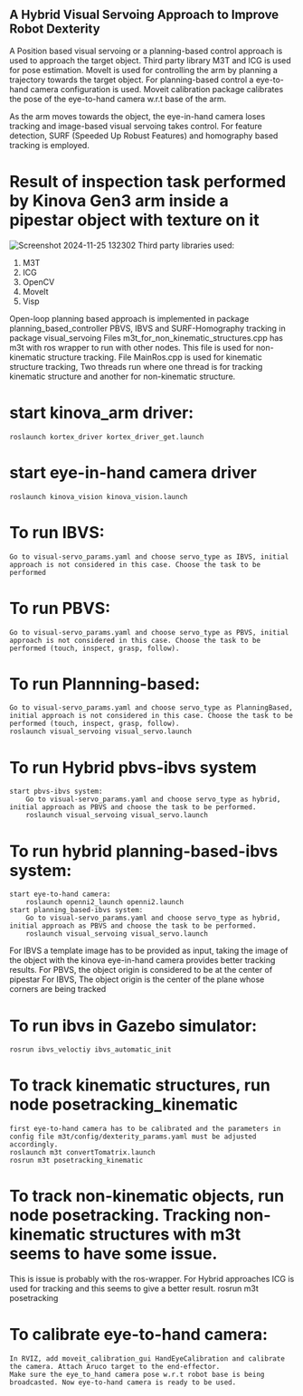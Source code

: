 ## A Hybrid Visual Servoing Approach to Improve Robot Dexterity

A Position based visual servoing or a planning-based control approach is used to approach the target object. Third party library M3T and ICG is used for 
pose estimation. MoveIt is used for controlling the arm by planning a trajectory towards the target object. For planning-based control a eye-to-hand 
camera configuration is used. Moveit calibration package calibrates the pose of the eye-to-hand camera w.r.t base of the arm. 

As the arm moves towards the object, the eye-in-hand camera loses tracking and image-based visual servoing takes control. For feature detection, SURF (Speeded Up Robust Features) and homography based tracking is employed. 

# Result of inspection task performed by Kinova Gen3 arm inside a pipestar object with texture on it
![Screenshot 2024-11-25 132302](https://github.com/user-attachments/assets/37efc1be-6033-4b91-81a6-0ee708e2f0c0)
Third party libraries used:


1. M3T
2. ICG
3. OpenCV
4. MoveIt
5. Visp

Open-loop planning based approach is implemented in package planning_based_controller
PBVS, IBVS and SURF-Homography tracking in package visual_servoing
Files m3t_for_non_kinematic_structures.cpp has m3t with ros wrapper to run with other nodes. This file is used for non-kinematic structure tracking.
File MainRos.cpp is used for kinematic structure tracking, Two threads run where one thread is for tracking kinematic structure and another for non-kinematic structure.

# start kinova_arm driver:
	roslaunch kortex_driver kortex_driver_get.launch
# start eye-in-hand camera driver
	roslaunch kinova_vision kinova_vision.launch
# To run IBVS:
	Go to visual-servo_params.yaml and choose servo_type as IBVS, initial approach is not considered in this case. Choose the task to be performed 
	
# To run PBVS:
	Go to visual-servo_params.yaml and choose servo_type as PBVS, initial approach is not considered in this case. Choose the task to be performed (touch, inspect, grasp, follow).
	
# To run Plannning-based:
	Go to visual-servo_params.yaml and choose servo_type as PlanningBased, initial approach is not considered in this case. Choose the task to be performed (touch, inspect, grasp, follow).
	roslaunch visual_servoing visual_servo.launch
	
# To run Hybrid pbvs-ibvs system
	start pbvs-ibvs system:
		Go to visual-servo_params.yaml and choose servo_type as hybrid, initial approach as PBVS and choose the task to be performed.
		roslaunch visual_servoing visual_servo.launch
		
# To run hybrid planning-based-ibvs system:
	start eye-to-hand camera:
		roslaunch openni2_launch openni2.launch
	start planning_based-ibvs system:
		Go to visual-servo_params.yaml and choose servo_type as hybrid, initial approach as PBVS and choose the task to be performed.
		roslaunch visual_servoing visual_servo.launch	

For IBVS a template image has to be provided as input, taking the image of the object with the kinova eye-in-hand camera provides better tracking results.
For PBVS, the object origin is considered to be at the center of pipestar
For IBVS, The object origin is the center of the plane whose corners are being tracked

# To run ibvs in Gazebo simulator:
	rosrun ibvs_veloctiy ibvs_automatic_init
	
# To track kinematic structures, run node posetracking_kinematic
	first eye-to-hand camera has to be calibrated and the parameters in config file m3t/config/dexterity_params.yaml must be adjusted accordingly.
	roslaunch m3t convertTomatrix.launch
	rosrun m3t posetracking_kinematic
	
# To track non-kinematic objects, run node posetracking. Tracking non-kinematic structures with m3t seems to have some issue. 
This is issue is probably with the ros-wrapper. For Hybrid approaches ICG is used for tracking and this seems to give a better result.
	rosrun m3t posetracking

# To calibrate eye-to-hand camera:
	In RVIZ, add moveit_calibration_gui HandEyeCalibration and calibrate the camera. Attach Aruco target to the end-effector. 
	Make sure the eye_to_hand camera pose w.r.t robot base is being broadcasted. Now eye-to-hand camera is ready to be used.




